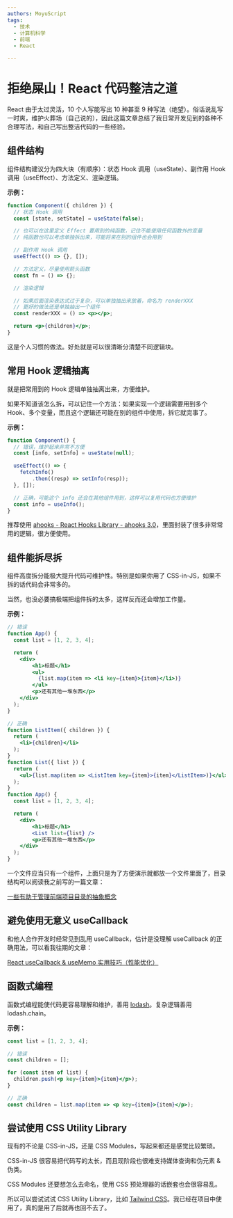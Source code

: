 ```yaml
---
authors: MoyuScript
tags: 
  - 技术
  - 计算机科学
  - 前端
  - React

---
```


# 拒绝屎山！React 代码整洁之道

React 由于太过灵活，10 个人写能写出 10 种甚至 9 种写法（绝望）。俗话说乱写一时爽，维护火葬场（自己说的），因此这篇文章总结了我日常开发见到的各种不合理写法，和自己写出整洁代码的一些经验。

<!--truncate-->

## 组件结构

组件结构建议分为四大块（有顺序）：状态 Hook 调用（useState）、副作用 Hook 调用（useEffect）、方法定义、渲染逻辑。

**示例：**

```jsx
function Component({ children }) {
  // 状态 Hook 调用
  const [state, setState] = useState(false);

  // 也可以在这里定义 Effect 要用到的纯函数，记住不能使用任何函数外的变量
  // 纯函数也可以考虑单独拆出来，可能将来在别的组件也会用到

  // 副作用 Hook 调用
  useEffect(() => {}, []);

  // 方法定义，尽量使用箭头函数
  const fn = () => {};

  // 渲染逻辑

  // 如果后面渲染表达式过于复杂，可以单独抽出来放着，命名为 renderXXX
  // 更好的做法还是单独抽出一个组件
  const renderXXX = () => <p></p>;

  return <p>{children}</p>;
} 
```

这是个人习惯的做法。好处就是可以很清晰分清楚不同逻辑块。

## 常用 Hook 逻辑抽离

就是把常用到的 Hook 逻辑单独抽离出来，方便维护。

如果不知道该怎么拆，可以记住一个方法：如果实现一个逻辑需要用到多个 Hook、多个变量，而且这个逻辑还可能在别的组件中使用，拆它就完事了。

**示例：**

```jsx
function Component() {
  // 错误，维护起来非常不方便
  const [info, setInfo] = useState(null);

  useEffect(() => {
    fetchInfo()
        .then((resp) => setInfo(resp));
  }, []);

  // 正确，可能这个 info 还会在其他组件用到，这样可以复用代码也方便维护
  const info = useInfo();
}
```

推荐使用 [ahooks - React Hooks Library - ahooks 3.0](https://ahooks.js.org/zh-CN/)，里面封装了很多非常常用的逻辑，很方便使用。

## 组件能拆尽拆

组件高度拆分能极大提升代码可维护性。特别是如果你用了 CSS-in-JS，如果不拆的话代码会非常多的。

当然，也没必要搞极端把组件拆的太多，这样反而还会增加工作量。

**示例：**

```jsx
// 错误
function App() {
  const list = [1, 2, 3, 4];

  return (
    <div>
        <h1>标题</h1>
        <ul>
          {list.map(item => <li key={item}>{item}</li>)}
        </ul>
        <p>还有其他一堆东西</p>
    </div>
  );
}

// 正确
function ListItem({ children }) {
  return (
    <li>{children}</li>
  );
}
function List({ list }) {
  return (
    <ul>{list.map(item => <ListItem key={item}>{item}</ListItem>)}</ul>
  );
}
function App() {
  const list = [1, 2, 3, 4];

  return (
    <div>
        <h1>标题</h1>
        <List list={list} />
        <p>还有其他一堆东西</p>
    </div>
  );
}
```

一个文件应当只有一个组件，上面只是为了方便演示就都放一个文件里面了，目录结构可以阅读我之前写的一篇文章：

[一些有助于管理前端项目目录的抽象概念](/2022/08/28/good-project-structure-for-front-end-project)

## 避免使用无意义 useCallback

和他人合作开发时经常见到乱用 useCallback，估计是没理解 useCallback 的正确用法，可以看我往期的文章：

[React useCallback & useMemo 实用技巧（性能优化）](/2022/08/17/react-usecallback-and-usememo-usage-tips)

## 函数式编程

函数式编程能使代码更容易理解和维护，善用 [lodash](https://lodash.com/)。复杂逻辑善用 lodash.chain。

**示例：**

```jsx
const list = [1, 2, 3, 4];

// 错误
const children = [];

for (const item of list) {
  children.push(<p key={item}>{item}</p>);
}

// 正确
const children = list.map(item => <p key={item}>{item}</p>);
```

## 尝试使用 CSS Utility Library

现有的不论是 CSS-in-JS，还是 CSS Modules，写起来都还是感觉比较繁琐。

CSS-in-JS 很容易把代码写的太长，而且现阶段也很难支持媒体查询和伪元素 & 伪类。

CSS Modules 还要想怎么去命名，使用 CSS 预处理器的话嵌套也会很容易乱。

所以可以尝试试试 CSS Utility Library，比如 [Tailwind CSS](https://tailwindcss.com/)。我已经在项目中使用了，真的是用了后就再也回不去了。